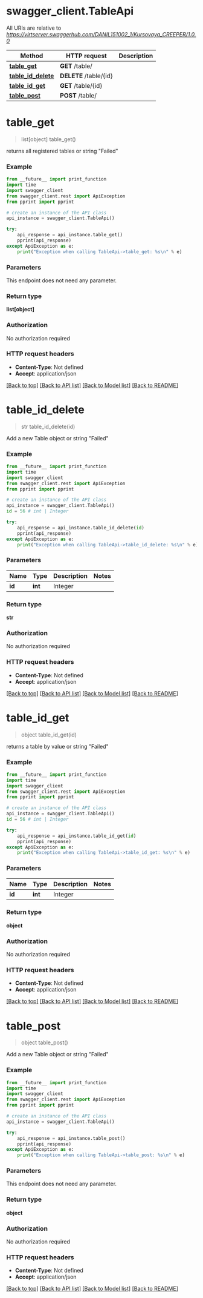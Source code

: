 # swagger_client.TableApi

All URIs are relative to *https://virtserver.swaggerhub.com/DANIL151002_1/Kursovaya_CREEPER/1.0.0*

Method | HTTP request | Description
------------- | ------------- | -------------
[**table_get**](TableApi.md#table_get) | **GET** /table/ | 
[**table_id_delete**](TableApi.md#table_id_delete) | **DELETE** /table/{id} | 
[**table_id_get**](TableApi.md#table_id_get) | **GET** /table/{id} | 
[**table_post**](TableApi.md#table_post) | **POST** /table/ | 

# **table_get**
> list[object] table_get()



returns all registered tables or string \"Failed\"

### Example
```python
from __future__ import print_function
import time
import swagger_client
from swagger_client.rest import ApiException
from pprint import pprint

# create an instance of the API class
api_instance = swagger_client.TableApi()

try:
    api_response = api_instance.table_get()
    pprint(api_response)
except ApiException as e:
    print("Exception when calling TableApi->table_get: %s\n" % e)
```

### Parameters
This endpoint does not need any parameter.

### Return type

**list[object]**

### Authorization

No authorization required

### HTTP request headers

 - **Content-Type**: Not defined
 - **Accept**: application/json

[[Back to top]](#) [[Back to API list]](../README.md#documentation-for-api-endpoints) [[Back to Model list]](../README.md#documentation-for-models) [[Back to README]](../README.md)

# **table_id_delete**
> str table_id_delete(id)



Add a new Table object or string \"Failed\"

### Example
```python
from __future__ import print_function
import time
import swagger_client
from swagger_client.rest import ApiException
from pprint import pprint

# create an instance of the API class
api_instance = swagger_client.TableApi()
id = 56 # int | Integer

try:
    api_response = api_instance.table_id_delete(id)
    pprint(api_response)
except ApiException as e:
    print("Exception when calling TableApi->table_id_delete: %s\n" % e)
```

### Parameters

Name | Type | Description  | Notes
------------- | ------------- | ------------- | -------------
 **id** | **int**| Integer | 

### Return type

**str**

### Authorization

No authorization required

### HTTP request headers

 - **Content-Type**: Not defined
 - **Accept**: application/json

[[Back to top]](#) [[Back to API list]](../README.md#documentation-for-api-endpoints) [[Back to Model list]](../README.md#documentation-for-models) [[Back to README]](../README.md)

# **table_id_get**
> object table_id_get(id)



returns a table by value or string \"Failed\"

### Example
```python
from __future__ import print_function
import time
import swagger_client
from swagger_client.rest import ApiException
from pprint import pprint

# create an instance of the API class
api_instance = swagger_client.TableApi()
id = 56 # int | Integer

try:
    api_response = api_instance.table_id_get(id)
    pprint(api_response)
except ApiException as e:
    print("Exception when calling TableApi->table_id_get: %s\n" % e)
```

### Parameters

Name | Type | Description  | Notes
------------- | ------------- | ------------- | -------------
 **id** | **int**| Integer | 

### Return type

**object**

### Authorization

No authorization required

### HTTP request headers

 - **Content-Type**: Not defined
 - **Accept**: application/json

[[Back to top]](#) [[Back to API list]](../README.md#documentation-for-api-endpoints) [[Back to Model list]](../README.md#documentation-for-models) [[Back to README]](../README.md)

# **table_post**
> object table_post()



Add a new Table object or string \"Failed\"

### Example
```python
from __future__ import print_function
import time
import swagger_client
from swagger_client.rest import ApiException
from pprint import pprint

# create an instance of the API class
api_instance = swagger_client.TableApi()

try:
    api_response = api_instance.table_post()
    pprint(api_response)
except ApiException as e:
    print("Exception when calling TableApi->table_post: %s\n" % e)
```

### Parameters
This endpoint does not need any parameter.

### Return type

**object**

### Authorization

No authorization required

### HTTP request headers

 - **Content-Type**: Not defined
 - **Accept**: application/json

[[Back to top]](#) [[Back to API list]](../README.md#documentation-for-api-endpoints) [[Back to Model list]](../README.md#documentation-for-models) [[Back to README]](../README.md)


